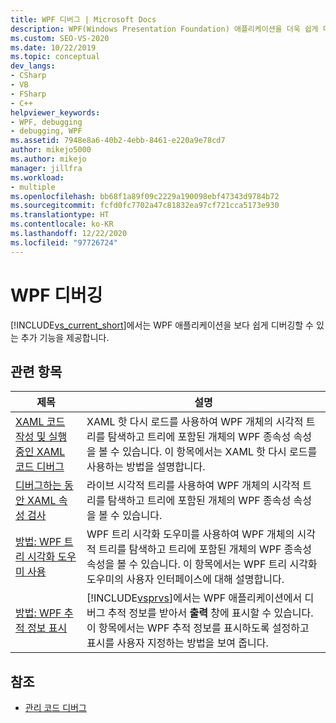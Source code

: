 ```yaml
---
title: WPF 디버그 | Microsoft Docs
description: WPF(Windows Presentation Foundation) 애플리케이션을 더욱 쉽게 디버그할 수 있도록 하는 Visual Studio의 추가 기능에 대해 설명하는 문서 목록을 확인할 수 있습니다.
ms.custom: SEO-VS-2020
ms.date: 10/22/2019
ms.topic: conceptual
dev_langs:
- CSharp
- VB
- FSharp
- C++
helpviewer_keywords:
- WPF, debugging
- debugging, WPF
ms.assetid: 7948e8a6-40b2-4ebb-8461-e220a9e78cd7
author: mikejo5000
ms.author: mikejo
manager: jillfra
ms.workload:
- multiple
ms.openlocfilehash: bb68f1a89f09c2229a190098ebf47343d9784b72
ms.sourcegitcommit: fcfd0fc7702a47c81832ea97cf721cca5173e930
ms.translationtype: HT
ms.contentlocale: ko-KR
ms.lasthandoff: 12/22/2020
ms.locfileid: "97726724"
---
```

# <a name="debugging-wpf"></a>WPF 디버깅

[!INCLUDE[vs_current_short](../code-quality/includes/vs_current_short_md.md)]에서는 WPF 애플리케이션을 보다 쉽게 디버깅할 수 있는 추가 기능을 제공합니다.

## <a name="related-topics"></a>관련 항목

| 제목 | 설명 |
| - | - |
| [XAML 코드 작성 및 실행 중인 XAML 코드 디버그](../xaml-tools/xaml-hot-reload.md) | XAML 핫 다시 로드를 사용하여 WPF 개체의 시각적 트리를 탐색하고 트리에 포함된 개체의 WPF 종속성 속성을 볼 수 있습니다. 이 항목에서는 XAML 핫 다시 로드를 사용하는 방법을 설명합니다. |
| [디버그하는 동안 XAML 속성 검사](../xaml-tools/xaml-hot-reload.md) | 라이브 시각적 트리를 사용하여 WPF 개체의 시각적 트리를 탐색하고 트리에 포함된 개체의 WPF 종속성 속성을 볼 수 있습니다. |
| [방법: WPF 트리 시각화 도우미 사용](../debugger/how-to-use-the-wpf-tree-visualizer.md) | WPF 트리 시각화 도우미를 사용하여 WPF 개체의 시각적 트리를 탐색하고 트리에 포함된 개체의 WPF 종속성 속성을 볼 수 있습니다. 이 항목에서는 WPF 트리 시각화 도우미의 사용자 인터페이스에 대해 설명합니다. |
| [방법: WPF 추적 정보 표시](../debugger/how-to-display-wpf-trace-information.md) | [!INCLUDE[vsprvs](../code-quality/includes/vsprvs_md.md)]에서는 WPF 애플리케이션에서 디버그 추적 정보를 받아서 **출력** 창에 표시할 수 있습니다. 이 항목에서는 WPF 추적 정보를 표시하도록 설정하고 표시를 사용자 지정하는 방법을 보여 줍니다. |

## <a name="see-also"></a>참조
- [관리 코드 디버그](../debugger/debugging-managed-code.md)